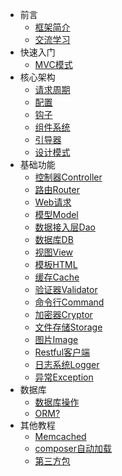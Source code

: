 * 前言
  * [框架简介](/)
  * [交流学习](zh-cn/study.md)
* 快速入门
  * [MVC模式](zh-cn/m-v-c.md)
* 核心架构
  * [请求周期](zh-cn/more-pages.md)
  * [配置](zh-cn/cover.md)
  * [钩子](zh-cn/custom-navbar.md)
  * [组件系统](zh-cn/more-pages.md)
  * [引导器](zh-cn/more-pages.md)
  * [设计模式](zh-cn/cover.md)
* 基础功能
  * [控制器Controller](zh-cn/cover.md)
  * [路由Router](zh-cn/cover.md)
  * [Web请求](zh-cn/cover.md)
  * [模型Model](zh-cn/cover.md)
  * [数据接入层Dao](zh-cn/cover.md)
  * [数据库DB](zh-cn/custom-navbar.md)
  * [视图View](zh-cn/custom-navbar.md)
  * [模板HTML](zh-cn/custom-navbar.md)
  * [缓存Cache](zh-cn/cache.md)
  * [验证器Validator](zh-cn/custom-navbar.md)
  * [命令行Command](zh-cn/cover.md)
  * [加密器Cryptor](zh-cn/cover.md)
  * [文件存储Storage](zh-cn/cover.md)
  * [图片Image](zh-cn/cover.md)
  * [Restful客户端](zh-cn/cover.md)
  * [日志系统Logger](zh-cn/cover.md)
  * [异常Exception](zh-cn/cover.md)
* 数据库
  * [数据库操作](zh-cn/more-pages.md)
  * [ORM?](zh-cn/custom-navbar.md)
* 其他教程
  * [Memcached](zh-cn/more-pages.md)
  * [composer自动加载](zh-cn/custom-navbar.md)
  * [第三方包](zh-cn/custom-navbar.md)
